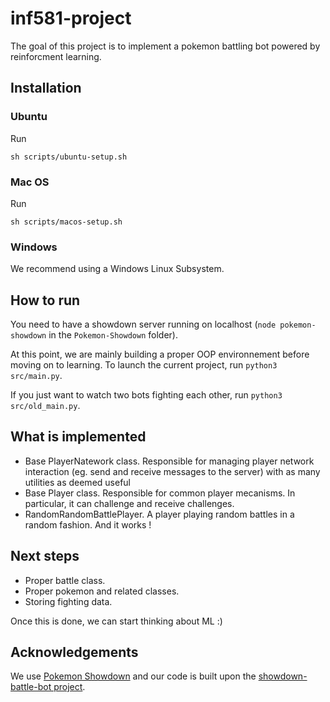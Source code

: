 # inf581-project

The goal of this project is to implement a pokemon battling bot powered by reinforcment learning.

## Installation

### Ubuntu

Run

```
sh scripts/ubuntu-setup.sh
```

### Mac OS

Run

```
sh scripts/macos-setup.sh
```

### Windows

We recommend using a Windows Linux Subsystem. 

## How to run

You need to have a showdown server running on localhost (`node pokemon-showdown` in the `Pokemon-Showdown` folder).

At this point, we are mainly building a proper OOP environnement before moving on to learning. To launch the current project, run `python3 src/main.py`.

If you just want to watch two bots fighting each other, run `python3 src/old_main.py`.

## What is implemented

- Base PlayerNatework class. Responsible for managing player network interaction (eg. send and receive messages to the server) with as many utilities as deemed useful
- Base Player class. Responsible for common player mecanisms. In particular, it can challenge and receive challenges.
- RandomRandomBattlePlayer. A player playing random battles in a random fashion. And it works !

## Next steps

- Proper battle class.
- Proper pokemon and related classes.
- Storing fighting data.
  
Once this is done, we can start thinking about ML :)

## Acknowledgements

We use [Pokemon Showdown](https://github.com/Zarel/Pokemon-Showdown) and our code is built upon the [showdown-battle-bot project](https://github.com/Synedh/showdown-battle-bot). 

